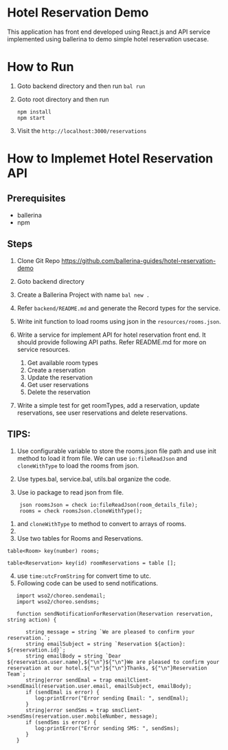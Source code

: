 # Hotel Reservation Demo

This application has front end developed using React.js and API service implemented using ballerina to demo simple hotel reservation usecase.


# How to Run 

1. Goto backend directory and then run `bal run`
2. Goto root directory and then run
   
   ```
   npm install
   npm start
   
   ```

3. Visit the `http://localhost:3000/reservations`


# How to Implemet Hotel Reservation API

## Prerequisites

* ballerina
* npm

## Steps

1) Clone Git Repo https://github.com/ballerina-guides/hotel-reservation-demo
2) Goto backend directory
3) Create a Ballerina Project with name `bal new .`
4) Refer `backend/README.md` and generate the Record types for the service.
5) Write init function to load rooms using json in the `resources/rooms.json`.
6) Write a service for implement API for hotel reservation front end. 
   It should provide following API paths. Refer README.md for more on service resources.

   1) Get available room types
   2) Create a reservation
   3) Update the reservation
   4) Get user reservations
   5) Delete the reservation

7) Write a simple test for get roomTypes, add a reservation, update reservations, see user reservations and delete reservations.


## TIPS: 
1) Use configurable variable to store the rooms.json file path and use init method to load it from file. 
   We can use `io:fileReadJson` and `cloneWithType` to load the rooms from json.

2) Use types.bal, service.bal, utils.bal organize the code.
3) Use io package to read json from file.

```
    json roomsJson = check io:fileReadJson(room_details_file);
    rooms = check roomsJson.cloneWithType();
```

1)  and `cloneWithType` to method to convert to arrays of rooms.
2) 
3)  Use two tables for Rooms and Reservations.
   
   ```
   table<Room> key(number) rooms;

   table<Reservation> key(id) roomReservations = table [];
   
   ```
   
4)  use `time:utcFromString` for convert time to utc.
5)  Following code can be used to send notifications.
   
```
   import wso2/choreo.sendemail;
   import wso2/choreo.sendsms;

   function sendNotificationForReservation(Reservation reservation, string action) {
      
      string message = string `We are pleased to confirm your reservation.`;
      string emailSubject = string `Reservation ${action}: ${reservation.id}`;
      string emailBody = string `Dear ${reservation.user.name},${"\n"}${"\n"}We are pleased to confirm your reservation at our hotel.${"\n"}${"\n"}Thanks, ${"\n"}Reservation Team`;
      string|error sendEmal = trap emailClient->sendEmail(reservation.user.email, emailSubject, emailBody);
      if (sendEmal is error) {
         log:printError("Error sending Email: ", sendEmal);
      }
      string|error sendSms = trap smsClient->sendSms(reservation.user.mobileNumber, message);
      if (sendSms is error) {
         log:printError("Error sending SMS: ", sendSms);
      }
   }

```
